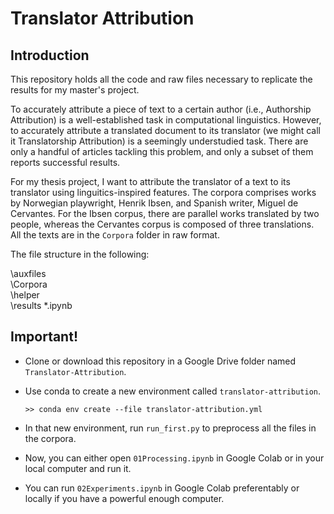# Translator Attribution

## Introduction

This repository holds all the code and raw files necessary to replicate the results for my master's project.

To accurately attribute a piece of text to a certain author (i.e., Authorship Attribution) is a well-established task in computational linguistics. However, to accurately attribute a translated document to its translator (we might call it Translatorship Attribution) is a seemingly understudied task. There are only a handful of articles tackling this problem, and only a subset of them reports successful results.

For my thesis project, I want to attribute the translator of a text to its translator using linguitics-inspired features. The corpora comprises works by Norwegian playwright, Henrik Ibsen, and Spanish writer, Miguel de Cervantes. For the Ibsen corpus, there are parallel works translated by two people, whereas the Cervantes corpus is composed of three translations. All the texts are in the `Corpora` folder in raw format.

The file structure in the following:  

  \auxfiles  
  \Corpora  
  \helper  
  \results
  *.ipynb
  

## Important!

- Clone or download this repository in a Google Drive folder named `Translator-Attribution`.
- Use conda to create a new environment called `translator-attribution`.

  ```
  >> conda env create --file translator-attribution.yml
  ```

- In that new environment, run `run_first.py` to preprocess all the files in the corpora.
- Now, you can either open `01Processing.ipynb` in Google Colab or in your local computer and run it.
- You can run `02Experiments.ipynb` in Google Colab preferentably or locally if you have a powerful enough computer.
